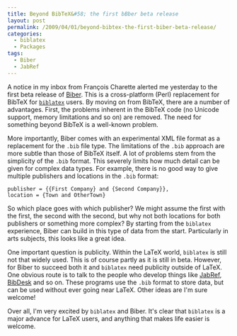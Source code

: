 ```yaml
---
title: Beyond BibTeX&#58; the first bBber beta release
layout: post
permalink: /2009/04/01/beyond-bibtex-the-first-biber-beta-release/
categories:
  - biblatex
  - Packages
tags:
  - Biber
  - JabRef
---
```

A notice in my inbox from François Charette alerted me yesterday to the first beta release of [Biber](http://biblatex-biber.sourceforge.net/). This is a cross-platform (Perl) replacement for BibTeX for [`biblatex`](https://ctan.org/pkg/biblatex) users. By moving on from BibTeX, there are a number of advantages. First, the problems inherent in the BibTeX code (no Unicode support, memory limitations and so on) are removed. The need for something beyond BibTeX is a well-known problem.

More importantly, Biber comes with an experimental XML file format as a replacement for the `.bib` file type. The limitations of the `.bib` approach are more subtle than those of BibTeX itself. A lot of problems stem from the simplicity of the `.bib` format. This severely limits how much detail can be given for complex data types. For example, there is no good way to give multiple publishers and locations in the `.bib` format:

<!-- {% raw %} -->
```
publisher = {{First Company} and {Second Company}},
location = {Town and OtherTown}
```
<!-- {% endraw %} -->

So which place goes with which publisher? We might assume the first with the first, the second with the second, but why not both locations for both publishers or something more complex? By starting from the `biblatex` experience, Biber can build in this type of data from the start. Particularly in arts subjects, this looks like a great idea.

One important question is publicity. Within the LaTeX world, `biblatex` is still not that widely used. This is of course partly as it is still in beta. However, for Biber to succeed both it and `biblatex` need publicity outside of LaTeX. One obvious route is to talk to the people who develop things like [JabRef](http://jabref.sourceforge.net/), [BibDesk](http://bibdesk.sourceforge.net/) and so on. These programs use the `.bib` format to store data, but can be used without ever going near LaTeX. Other ideas are I'm sure welcome!

Over all, I'm very excited by `biblatex` and Biber. It's clear that `biblatex` is a major advance for LaTeX users, and anything that makes life easier is welcome.
